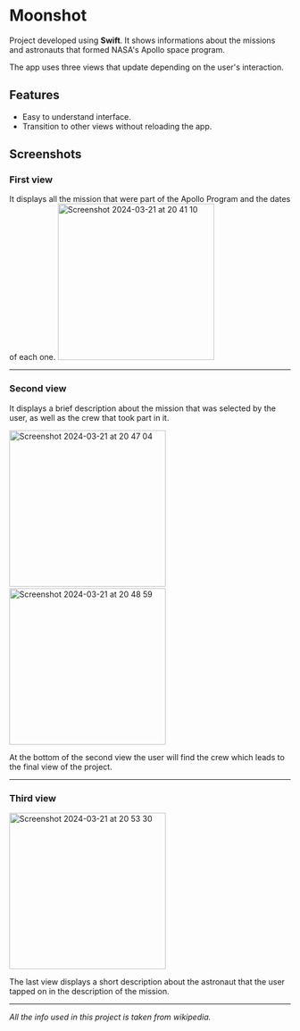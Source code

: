# Moonshot

Project developed using **Swift**. It shows informations about the missions and astronauts that formed NASA's Apollo space program.

The app uses three views that update depending on the user's interaction. 

## Features
- Easy to understand interface.
- Transition to other views without reloading the app.

## Screenshots

### First view

It displays all the mission that were part of the Apollo Program and the dates of each one.
<img width="280" alt="Screenshot 2024-03-21 at 20 41 10" src="https://github.com/notjorje/Moonshot/assets/115021871/eb7d9519-b414-411a-a71e-49caaeef4edc">

---

### Second view

It displays a brief description about the mission that was selected by the user, as well as the crew that took part in it.

<img width="280" alt="Screenshot 2024-03-21 at 20 47 04" src="https://github.com/notjorje/Moonshot/assets/115021871/4c36d5b8-fb4e-44da-8708-0d7cb18fbd19">
&nbsp;&nbsp;&nbsp;&nbsp;&nbsp;&nbsp;&nbsp;&nbsp;&nbsp;&nbsp;&nbsp;&nbsp;&nbsp;&nbsp;&nbsp;&nbsp;&nbsp;&nbsp;&nbsp;&nbsp;&nbsp;&nbsp;&nbsp;&nbsp;&nbsp;&nbsp;&nbsp;&nbsp;&nbsp;&nbsp;&nbsp;&nbsp;&nbsp;
<img width="280" alt="Screenshot 2024-03-21 at 20 48 59" src="https://github.com/notjorje/Moonshot/assets/115021871/ce4901ac-5c6d-4432-8a9b-0ee23a4b781a">

At the bottom of the second view the user will find the crew which leads to the final view of the project.

---

### Third view

<img width="280" alt="Screenshot 2024-03-21 at 20 53 30" src="https://github.com/notjorje/Moonshot/assets/115021871/ccdde7de-160b-48b0-9c08-55d67e3a1b40">

The last view displays a short description about the astronaut that the user tapped on in the description of the mission.

---

*All the info used in this project is taken from wikipedia.*


